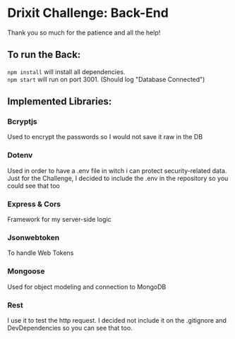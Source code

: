 # Drixit Challenge: Back-End

Thank you so much for the patience and all the help!

## To run the Back:

`npm install` will install all dependencies.\
`npm start` will run on port 3001. (Should log "Database Connected")

## Implemented Libraries:

### Bcryptjs

Used to encrypt the passwords so I would not save it raw in the DB

### Dotenv

Used in order to have a .env file in witch i can protect security-related data.\
Just for the Challenge, I decided to include the .env in the repository so you could see that too

### Express & Cors

Framework for my server-side logic

### Jsonwebtoken

To handle Web Tokens

### Mongoose

Used for object modeling and connection to MongoDB

### Rest

I use it to test the http request. I decided not include it on the .gitignore and DevDependencies so you can see that too.
